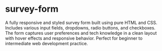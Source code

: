# survey-form
A fully responsive and styled survey form built using pure HTML and CSS. Includes various input fields, dropdowns, radio buttons, and checkboxes. The form captures user preferences and tech knowledge in a clean layout with hover effects and responsive behavior. Perfect for beginner to intermediate web development practice.
